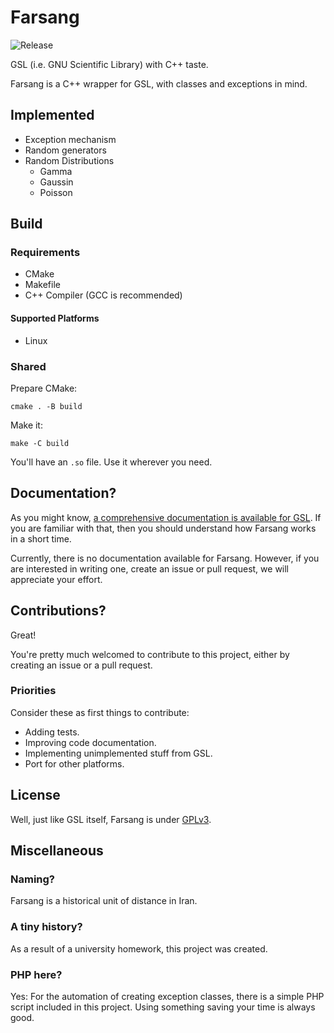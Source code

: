 # Farsang

![Release](https://img.shields.io/github/v/release/machitgarha/farsang?label=Release&style=flat-square)

GSL (i.e. GNU Scientific Library) with C++ taste.

Farsang is a C++ wrapper for GSL, with classes and exceptions in mind.

## Implemented

-   Exception mechanism
-   Random generators
-   Random Distributions
    -   Gamma
    -   Gaussin
    -   Poisson

## Build

### Requirements

-   CMake
-   Makefile
-   C++ Compiler (GCC is recommended)

#### Supported Platforms

-   Linux

### Shared

Prepare CMake:

```
cmake . -B build
```

Make it:

```
make -C build
```

You'll have an `.so` file. Use it wherever you need.

## Documentation?

As you might know, [a comprehensive documentation is available for GSL](https://www.gnu.org/software/gsl/doc/html/index.html). If you are familiar with that, then you should understand how Farsang works in a short time.

Currently, there is no documentation available for Farsang. However, if you are interested in writing one, create an issue or pull request, we will appreciate your effort.

## Contributions?

Great!

You're pretty much welcomed to contribute to this project, either by creating an issue or a pull request.

### Priorities

Consider these as first things to contribute:

-   Adding tests.
-   Improving code documentation.
-   Implementing unimplemented stuff from GSL.
-   Port for other platforms.

## License

Well, just like GSL itself, Farsang is under [GPLv3](./LICENSE.md).

## Miscellaneous

### Naming?

Farsang is a historical unit of distance in Iran.

### A tiny history?

As a result of a university homework, this project was created.

### PHP here?

Yes: For the automation of creating exception classes, there is a simple PHP script included in this project. Using something saving your time is always good. 
